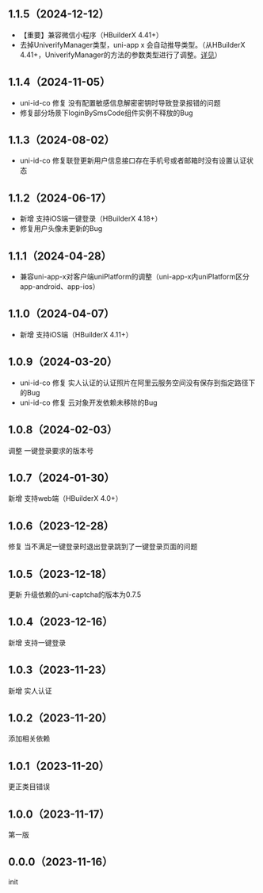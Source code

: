## 1.1.5（2024-12-12）

- 【重要】兼容微信小程序（HBuilderX 4.41+）
- 去掉UniverifyManager类型，uni-app x 会自动推导类型。（从HBuilderX 4.41+，UniverifyManager的方法的参数类型进行了调整。[详见](https://doc.dcloud.net.cn/uni-app-x/api/get-univerify-manager.html#typechange)）

## 1.1.4（2024-11-05）

- uni-id-co 修复 没有配置敏感信息解密密钥时导致登录报错的问题
- 修复部分场景下loginBySmsCode组件实例不释放的Bug

## 1.1.3（2024-08-02）

- uni-id-co 修复联登更新用户信息接口存在手机号或者邮箱时没有设置认证状态

## 1.1.2（2024-06-17）

- 新增 支持iOS端一键登录（HBuilderX 4.18+）
- 修复用户头像未更新的Bug

## 1.1.1（2024-04-28）

- 兼容uni-app-x对客户端uniPlatform的调整（uni-app-x内uniPlatform区分app-android、app-ios）

## 1.1.0（2024-04-07）

- 新增 支持iOS端（HBuilderX 4.11+）

## 1.0.9（2024-03-20）

- uni-id-co 修复 实人认证的认证照片在阿里云服务空间没有保存到指定路径下的Bug
- uni-id-co 修复 云对象开发依赖未移除的Bug

## 1.0.8（2024-02-03）

调整 一键登录要求的版本号

## 1.0.7（2024-01-30）

新增 支持web端（HBuilderX 4.0+）

## 1.0.6（2023-12-28）

修复 当不满足一键登录时退出登录跳到了一键登录页面的问题

## 1.0.5（2023-12-18）

更新 升级依赖的uni-captcha的版本为0.7.5

## 1.0.4（2023-12-16）

新增 支持一键登录

## 1.0.3（2023-11-23）

新增 实人认证

## 1.0.2（2023-11-20）

添加相关依赖

## 1.0.1（2023-11-20）

更正类目错误

## 1.0.0（2023-11-17）

第一版

## 0.0.0（2023-11-16）

init
